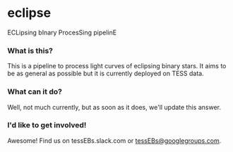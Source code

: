 # eclipse

ECLipsing bInary ProcesSing pipelinE

### What is this?

This is a pipeline to process light curves of eclipsing binary stars. It aims to be as general as possible but it is currently deployed on TESS data.

### What can it do?

Well, not much currently, but as soon as it does, we'll update this answer.

### I'd like to get involved!

Awesome! Find us on tessEBs.slack.com or tessEBs@googlegroups.com.
